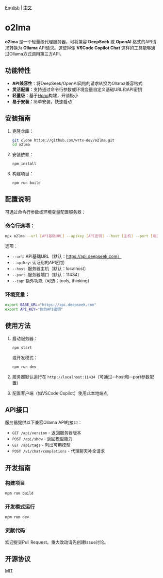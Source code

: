[English](README.md) | [中文](README.zh-CN.md)

# o2lma

**o2lma** 是一个轻量级代理服务器，可将兼容 **DeepSeek** 或 **OpenAI**
格式的API请求转换为 **Ollama** API请求。这使得像 **VSCode Copilot Chat**
这样的工具能够通过Ollama方式调用第三方API。

## 功能特性

- **API兼容性**：将DeepSeek/OpenAI风格的请求转换为Ollama兼容格式
- **灵活配置**：支持通过命令行参数或环境变量自定义基础URL和API密钥
- **轻量级**：基于[Hono](https://hono.dev/)构建，开销极小
- **易于安装**：简单安装，快速启动

## 安装指南

1. 克隆仓库：
   ```bash
   git clone https://github.com/wrtx-dev/o2lma.git
   cd o2lma
   ```

2. 安装依赖：
   ```bash
   npm install
   ```

3. 构建项目：
   ```bash
   npm run build
   ```

## 配置说明

可通过命令行参数或环境变量配置服务器：

### 命令行选项：

```bash
npx o2lma --url [API基础URL] --apikey [API密钥] --host [主机] --port [端口] --cap [功能]
```

选项：

- `--url`: API基础URL（默认：https://api.deepseek.com）
- `--apikey`: 认证用的API密钥
- `--host`: 服务器主机（默认：localhost）
- `--port`: 服务器端口（默认：11434）
- `--cap`: 额外功能（可选：tools, thinking）

### 环境变量：

```bash
export BASE_URL="https://api.deepseek.com"
export API_KEY="你的API密钥"
```

## 使用方法

1. 启动服务器：
   ```bash
   npm start
   ```
   或开发模式：
   ```bash
   npm run dev
   ```

2. 服务器默认运行在 `http://localhost:11434`（可通过--host和--port参数配置）

3. 配置客户端（如VSCode Copilot）使用此本地端点

## API接口

服务器提供以下兼容Ollama API的接口：

- `GET /api/version` - 返回服务器版本
- `POST /api/show` - 返回模型能力
- `GET /api/tags` - 列出可用模型
- `POST /v1/chat/completions` - 代理聊天补全请求

## 开发指南

### 构建项目

```bash
npm run build
```

### 开发模式运行

```bash
npm run dev
```

### 贡献代码

欢迎提交Pull Request。重大改动请先创建Issue讨论。

## 开源协议

[MIT](https://choosealicense.com/licenses/mit/)
